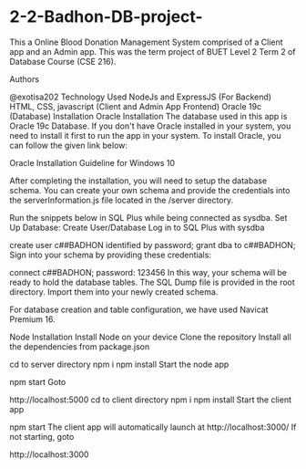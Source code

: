 # 2-2-Badhon-DB-project-

This a Online Blood Donation Management System comprised of a Client app and an Admin app.
This was the term project of BUET Level 2 Term 2 of Database Course (CSE 216).

Authors

@exotisa202
Technology Used
NodeJs and ExpressJS (For Backend)
HTML, CSS, javascript (Client and Admin App Frontend)
Oracle 19c (Database)
Installation
Oracle Installation
The database used in this app is Oracle 19c Database. If you don't have Oracle installed in your system, you need to install it first to run the app in your system. To install Oracle, you can follow the given link below:

Oracle Installation Guideline for Windows 10

After completing the installation, you will need to setup the database schema. You can create your own schema and provide the credentials into the serverInformation.js file located in the /server directory.

Run the snippets below in SQL Plus while being connected as sysdba.
Set Up Database:
Create User/Database
Log in to SQL Plus with sysdba

create user c##BADHON identified by password;
grant dba to c##BADHON;
Sign into your schema by providing these credentials:

  connect c##BADHON;
  password: 123456
In this way, your schema will be ready to hold the database tables. The SQL Dump file is provided in the root directory. Import them into your newly created schema.

For database creation and table configuration, we have used Navicat Premium 16.


Node Installation
Install Node on your device
Clone the repository
Install all the dependencies from package.json

cd to server directory
  npm i
  npm install
Start the node app

 npm start
Goto

 http://localhost:5000
cd to client directory
  npm i
  npm install
Start the client app

 npm start
The client app will automatically launch at http://localhost:3000/ If not starting, goto

 http://localhost:3000
